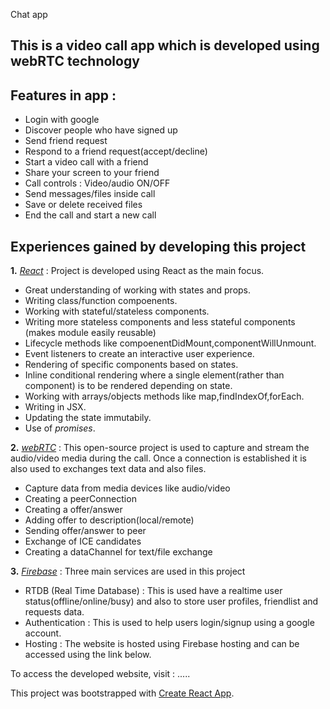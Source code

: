 Chat app 


## This is a video call app which is developed using webRTC technology

## Features in app :
  - Login with google 
  - Discover people who have signed up 
  - Send friend request 
  - Respond to a friend request(accept/decline)
  - Start a video call with a friend
  - Share your screen to your friend  
  - Call controls : Video/audio ON/OFF
  - Send messages/files inside call 
  - Save or delete received files 
  - End the call and start a new call

## Experiences gained by developing this project 
**1.** *[React](https://reactjs.org/)* : Project is developed using React as the main focus.
  - Great understanding of working with states and props.
  - Writing class/function compoenents.
  - Working with stateful/stateless components.
  - Writing more stateless components and less stateful components (makes module easily reusable)
  - Lifecycle methods like compoenentDidMount,componentWillUnmount.
  - Event listeners to create an interactive user experience.
  - Rendering of specific components based on states.
  - Inline conditional rendering where a single element(rather than component) is to be rendered depending on state.
  - Working with arrays/objects methods like map,findIndexOf,forEach.
  - Writing in JSX.
  - Updating the state immutabily. 
  - Use of *promises*. 
    
**2.** *[webRTC](https://webrtc.org/)* : This open-source project is used to capture and stream the audio/video media during the call. Once a connection is established it is also used to exchanges text data and also files.
  - Capture data from media devices like audio/video
  - Creating a peerConnection
  - Creating a offer/answer
  - Adding offer to description(local/remote)
  - Sending offer/answer to peer
  - Exchange of ICE candidates
  - Creating a dataChannel for text/file exchange
  
**3.** *[Firebase](https://firebase.google.com/)* : Three main services are used in this project 
  - RTDB (Real Time Database) : This is used have a realtime user status(offline/online/busy) and also to store user profiles, friendlist and requests data. 
  - Authentication : This is used to help users login/signup using a google account. 
  - Hosting : The website is hosted using Firebase hosting and can be accessed using the link below.
  
 To access the developed website, visit : .....





This project was bootstrapped with [Create React App](https://github.com/facebook/create-react-app).

